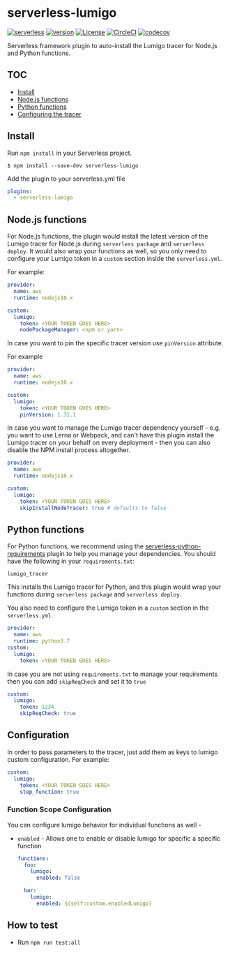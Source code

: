 # serverless-lumigo

[![serverless](http://public.serverless.com/badges/v3.svg)](http://www.serverless.com)
[![version](https://badge.fury.io/js/serverless-lumigo.svg)](https://www.npmjs.com/package/serverless-lumigo)
[![License](https://img.shields.io/badge/License-Apache%202.0-blue.svg)](LICENSE)
[![CircleCI](https://circleci.com/gh/lumigo-io/serverless-lumigo-plugin/tree/master.svg?style=svg&circle-token=a136efcbcc581c23e081c4fa171a2d05c6fb8ab3)](https://circleci.com/gh/lumigo-io/serverless-lumigo-plugin/tree/master)
[![codecov](https://codecov.io/gh/lumigo-io/serverless-lumigo-plugin/branch/master/graph/badge.svg?token=8mXE2G04ZO)](https://codecov.io/gh/lumigo-io/serverless-lumigo-plugin)

Serverless framework plugin to auto-install the Lumigo tracer for Node.js and Python functions.

## TOC

- [Install](#install)
- [Node.js functions](#nodejs-functions)
- [Python functions](#python-functions)
- [Configuring the tracer](#configuration)

## Install

Run `npm install` in your Serverless project.

`$ npm install --save-dev serverless-lumigo`

Add the plugin to your serverless.yml file

```yml
plugins:
  - serverless-lumigo
```

## Node.js functions

For Node.js functions, the plugin would install the latest version of the Lumigo tracer for Node.js during `serverless package` and `serverless deploy`. It would also wrap your functions as well, so you only need to configure your Lumigo token in a `custom` section inside the `serverless.yml`.

For example:

```yml
provider:
  name: aws
  runtime: nodejs10.x

custom:
  lumigo:
    token: <YOUR TOKEN GOES HERE>
    nodePackageManager: <npm or yarn>
```

In case you want to pin the specific tracer version use `pinVersion` attribute.

For example

```yml
provider:
  name: aws
  runtime: nodejs10.x

custom:
  lumigo:
    token: <YOUR TOKEN GOES HERE>
    pinVersion: 1.31.1
```

In case you want to manage the Lumigo tracer dependency yourself - e.g. you want to use Lerna or Webpack, and can't have this plugin install the Lumigo tracer on your behalf on every deployment - then you can also disable the NPM install process altogether.

```yml
provider:
  name: aws
  runtime: nodejs10.x

custom:
  lumigo:
    token: <YOUR TOKEN GOES HERE>
    skipInstallNodeTracer: true # defaults to false
```

## Python functions

For Python functions, we recommend using the [serverless-python-requirements](https://www.npmjs.com/package/serverless-python-requirements) plugin to help you manage your dependencies. You should have the following in your `requirements.txt`:

```
lumigo_tracer
```

This installs the Lumigo tracer for Python, and this plugin would wrap your functions during `serverless package` and `serverless deploy`.

You also need to configure the Lumigo token in a `custom` section in the `serverless.yml`.

```yml
provider:
  name: aws
  runtime: python3.7
custom:
  lumigo:
    token: <YOUR TOKEN GOES HERE>
```

In case you are not using `requirements.txt` to manage your requirements then you can add `skipReqCheck` and set it to `true`
```yaml
custom:
  lumigo:
    token: 1234
    skipReqCheck: true
```

## Configuration

In order to pass parameters to the tracer, just add them as keys to lumigo custom configuration. For example:
```yml
custom:
  lumigo:
    token: <YOUR TOKEN GOES HERE>
    step_function: true
```

### Function Scope Configuration

You can configure lumigo behavior for individual functions as well - 
- `enabled` - Allows one to enable or disable lumigo for specific a specific function
  ```yml
  functions:
    foo:
      lumigo:
        enabled: false
  
    bar:
      lumigo:
        enabled: ${self:custom.enabledLumigo}
  ```

## How to test
* Run `npm run test:all`
